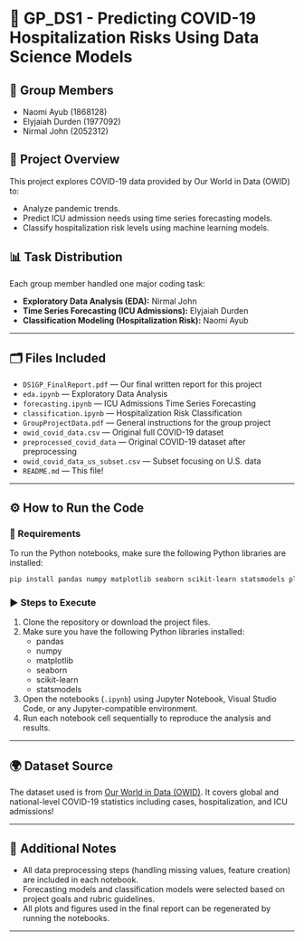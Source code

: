 # 🦠 GP_DS1 - Predicting COVID-19 Hospitalization Risks Using Data Science Models

## 🧪 Group Members
- Naomi Ayub (1868128)
- Elyjaiah Durden (1977092)
- Nirmal John (2052312)

## 📌 Project Overview
This project explores COVID-19 data provided by Our World in Data (OWID) to:
- Analyze pandemic trends.
- Predict ICU admission needs using time series forecasting models.
- Classify hospitalization risk levels using machine learning models.

## 📊 Task Distribution
Each group member handled one major coding task:
- **Exploratory Data Analysis (EDA):** Nirmal John
- **Time Series Forecasting (ICU Admissions):** Elyjaiah Durden
- **Classification Modeling (Hospitalization Risk):** Naomi Ayub

---

## 🗂️ Files Included
- `DS1GP_FinalReport.pdf` — Our final written report for this project
- `eda.ipynb` — Exploratory Data Analysis
- `forecasting.ipynb` — ICU Admissions Time Series Forecasting
- `classification.ipynb` — Hospitalization Risk Classification
- `GroupProjectData.pdf` — General instructions for the group project
- `owid_covid_data.csv` — Original full COVID-19 dataset
- `preprocessed_covid_data` — Original COVID-19 dataset after preprocessing
- `owid_covid_data_us_subset.csv` — Subset focusing on U.S. data
- `README.md` — This file!

---

## ⚙️ How to Run the Code

### 🔧 Requirements
To run the Python notebooks, make sure the following Python libraries are installed:

```bash
pip install pandas numpy matplotlib seaborn scikit-learn statsmodels plotly tdqm
```
### ▶️ Steps to Execute
1. Clone the repository or download the project files.
2. Make sure you have the following Python libraries installed:
   - pandas
   - numpy
   - matplotlib
   - seaborn
   - scikit-learn
   - statsmodels
3. Open the notebooks (`.ipynb`) using Jupyter Notebook, Visual Studio Code, or any Jupyter-compatible environment.
4. Run each notebook cell sequentially to reproduce the analysis and results.

---

## 🌍 Dataset Source
The dataset used is from [Our World in Data (OWID)](https://ourworldindata.org/coronavirus-source-data).
It covers global and national-level COVID-19 statistics including cases, hospitalization, and ICU admissions!

---

## 📝 Additional Notes
- All data preprocessing steps (handling missing values, feature creation) are included in each notebook.
- Forecasting models and classification models were selected based on project goals and rubric guidelines.
- All plots and figures used in the final report can be regenerated by running the notebooks.

---